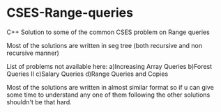# CSES-Range-queries
C++ Solution to some of the common CSES problem on  Range queries

Most of the solutions are written in seg tree (both recursive and non recursive manner)

List of problems not available here:
a)Increasing Array Queries
b)Forest Queries II
c)Salary Queries 
d)Range Queries and Copies 



Most of the solutions are written in almost similar format so if u can give some time to understand any one of them following the other solutions  shouldn't be that hard.

